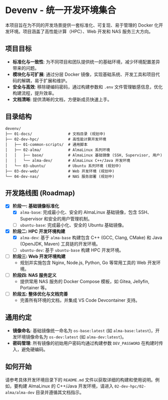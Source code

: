 # Devenv - 统一开发环境集合

本项目旨在为不同的开发场景提供一套标准化、可复现、易于管理的 Docker 化开发环境。项目涵盖了高性能计算（HPC）、Web 开发和 NAS 服务三大方向。

## 项目目标

- **标准化与一致性**: 为不同项目和团队提供统一的基础环境，减少环境配置差异带来的问题。
- **模块化与可扩展**: 通过分层 Docker 镜像，实现基础系统、开发工具和项目代码的解耦，易于扩展和维护。
- **安全与高效**: 移除硬编码密码，通过构建参数和 `.env` 文件管理敏感信息，优化构建流程，提升效率。
- **文档清晰**: 提供清晰的文档，方便新成员快速上手。

## 目录结构

```
devenv/
├── 01-docs/                # 文档目录 (规划中)
├── 02-dev-hpc/             # 高性能计算开发环境
│   ├── 01-common-scripts/  # 通用脚本
│   ├── 02-alma/            # AlmaLinux 系列环境
│   │   ├── base/           # AlmaLinux 基础镜像 (SSH, Supervisor, 用户)
│   │   └── alma-dev/       # AlmaLinux C++/Java 开发环境
│   └── 03-ubuntu/          # Ubuntu 系列环境 (规划中)
├── 03-dev-web/             # Web 开发环境 (规划中)
└── 04-dev-nas/             # NAS 服务部署 (规划中)
```

## 开发路线图 (Roadmap)

-   [x] **阶段一: 基础镜像标准化**
    -   [x] `alma-base`: 完成最小化、安全的 AlmaLinux 基础镜像，包含 SSH、Supervisor 和安全的用户管理机制。
    -   [ ] `ubuntu-base`: 完成最小化、安全的 Ubuntu 基础镜像。
-   [x] **阶段二: HPC 开发环境构建**
    -   [x] `alma-dev`: 基于 `alma-base` 构建包含 C++ (GCC, Clang, CMake) 和 Java (OpenJDK, Maven) 工具链的开发环境。
    -   [ ] `ubuntu-dev`: 基于 `ubuntu-base` 构建 HPC 开发环境。
-   [ ] **阶段三: Web 开发环境构建**
    -   规划并实施包含 Nginx, Node.js, Python, Go 等常用工具的 Web 开发环境。
-   [ ] **阶段四: NAS 服务定义**
    -   提供常用 NAS 服务的 Docker Compose 模板，如 Gitea, Jellyfin, Portainer 等。
-   [ ] **阶段五: 整体优化与文档完善**
    -   完善所有环境的文档，并集成 VS Code Devcontainer 支持。

## 通用约定

- **镜像命名**: 基础镜像统一命名为 `os-base:latest` (如 `alma-base:latest`)，开发环境镜像命名为 `os-dev:latest` (如 `alma-dev:latest`)。
- **密码管理**: 所有镜像的初始用户密码均通过构建参数 `DEV_PASSWORD` 在构建时传入，避免硬编码。

## 如何开始

请参考具体开发环境目录下的 `README.md` 文件以获取详细的构建和使用说明。例如，要构建 AlmaLinux 的 C++/Java 开发环境，请进入 `02-dev-hpc/02-alma/alma-dev` 目录并遵循其文档指示。
